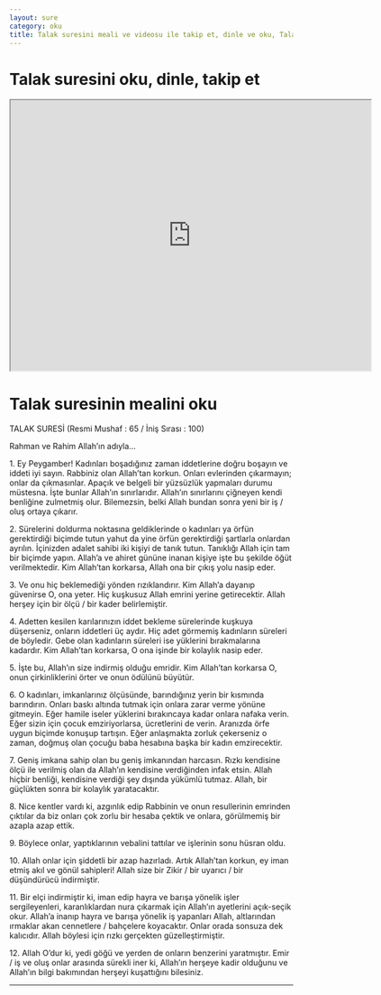 ```yaml
---
layout: sure
category: oku
title: Talak suresini meali ve videosu ile takip et, dinle ve oku, Talak dinle, Talak meali.
---
```


<div class="container">
  <div class="row">
    <div class="col-lg-12">
      <h1>Talak suresini oku, dinle, takip et</h1>
      <div class="div-youtube-embed">
        <iframe width="640" height="480" src="https://www.youtube.com/embed/">frameborder="0" allowfullscreen></iframe>
      </div>
    </div>
  </div>

  <div class="row">
    <div class="col-lg-12">
      <h1>Talak suresinin mealini oku</h1>
      <div><p></p><p></p><p>TALAK SURESİ (Resmi Mushaf : 65 / İniş Sırası : 100)</p><p>Rahman ve Rahim Allah’ın adıyla…</p><p></p><p></p><p>1. Ey Peygamber! Kadınları boşadığınız zaman iddetlerine doğru boşayın ve iddeti iyi sayın. Rabbiniz olan Allah’tan korkun. Onları evlerinden çıkarmayın; onlar da çıkmasınlar. Apaçık ve belgeli bir yüzsüzlük yapmaları durumu müstesna. İşte bunlar Allah’ın sınırlarıdır. Allah’ın sınırlarını çiğneyen kendi benliğine zulmetmiş olur. Bilemezsin, belki Allah bundan sonra yeni bir iş / oluş ortaya çıkarır.</p><p></p><p></p><p>2. Sürelerini doldurma noktasına geldiklerinde o kadınları ya örfün gerektirdiği biçimde tutun yahut da yine örfün gerektirdiği şartlarla onlardan ayrılın. İçinizden adalet sahibi iki kişiyi de tanık tutun. Tanıklığı Allah için tam bir biçimde yapın. Allah’a ve ahiret gününe inanan kişiye işte bu şekilde öğüt verilmektedir. Kim Allah’tan korkarsa, Allah ona bir çıkış yolu nasip eder.</p><p></p><p></p><p>3. Ve onu hiç beklemediği yönden rızıklandırır. Kim Allah’a dayanıp güvenirse O, ona yeter. Hiç kuşkusuz Allah emrini yerine getirecektir. Allah herşey için bir ölçü / bir kader belirlemiştir.</p><p></p><p></p><p>4. Adetten kesilen karılarınızın iddet bekleme sürelerinde kuşkuya düşerseniz, onların iddetleri üç aydır. Hiç adet görmemiş kadınların süreleri de böyledir. Gebe olan kadınların süreleri ise yüklerini bırakmalarına kadardır. Kim Allah’tan korkarsa, O ona işinde bir kolaylık nasip eder.</p><p></p><p></p><p>5. İşte bu, Allah’ın size indirmiş olduğu emridir. Kim Allah’tan korkarsa O, onun çirkinliklerini örter ve onun ödülünü büyütür.</p><p></p><p></p><p>6. O kadınları, imkanlarınız ölçüsünde, barındığınız yerin bir kısmında barındırın. Onları baskı altında tutmak için onlara zarar verme yönüne gitmeyin. Eğer hamile iseler yüklerini bırakıncaya kadar onlara nafaka verin. Eğer sizin için çocuk emziriyorlarsa, ücretlerini de verin. Aranızda örfe uygun biçimde konuşup tartışın. Eğer anlaşmakta zorluk çekerseniz o zaman, doğmuş olan çocuğu baba hesabına başka bir kadın emzirecektir.</p><p></p><p></p><p>7. Geniş imkana sahip olan bu geniş imkanından harcasın. Rızkı kendisine ölçü ile verilmiş olan da Allah’ın kendisine verdiğinden infak etsin. Allah hiçbir benliği, kendisine verdiği şey dışında yükümlü tutmaz. Allah, bir güçlükten sonra bir kolaylık yaratacaktır.</p><p></p><p></p><p>8. Nice kentler vardı ki, azgınlık edip Rabbinin ve onun resullerinin emrinden çıktılar da biz onları çok zorlu bir hesaba çektik ve onlara, görülmemiş bir azapla azap ettik.</p><p></p><p></p><p>9. Böylece onlar, yaptıklarının vebalini tattılar ve işlerinin sonu hüsran oldu.</p><p></p><p></p><p>10. Allah onlar için şiddetli bir azap hazırladı. Artık Allah’tan korkun, ey iman etmiş akıl ve gönül sahipleri! Allah size bir Zikir / bir uyarıcı / bir düşündürücü indirmiştir.</p><p></p><p></p><p>11. Bir elçi indirmiştir ki, iman edip hayra ve barışa yönelik işler sergileyenleri, karanlıklardan nura çıkarmak için Allah’ın ayetlerini açık-seçik okur. Allah’a inanıp hayra ve barışa yönelik iş yapanları Allah, altlarından ırmaklar akan cennetlere / bahçelere koyacaktır. Onlar orada sonsuza dek kalıcıdır. Allah böylesi için rızkı gerçekten güzelleştirmiştir.</p><p></p><p></p><p>12. Allah O’dur ki, yedi göğü ve yerden de onların benzerini yaratmıştır. Emir / iş ve oluş onlar arasında sürekli iner ki, Allah’ın herşeye kadir olduğunu ve Allah’ın bilgi bakımından herşeyi kuşattığını bilesiniz.</p><p></p><p></p></div>
    </div>
  </div>
</div>
<hr />